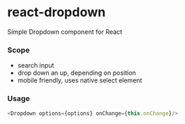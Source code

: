 # react-dropdown

Simple Dropdown component for React

### Scope
- search input
- drop down an up, depending on position
- mobile friendly, uses native select element

### Usage
```JavaScript
<Dropdown options={options} onChange={this.onChange}/>
```